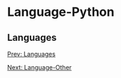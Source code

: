 # Language-Python
## Languages

[](.md)

[Prev: Languages](Languages.md)

[Next: Language-Other](Language-Other.md)
